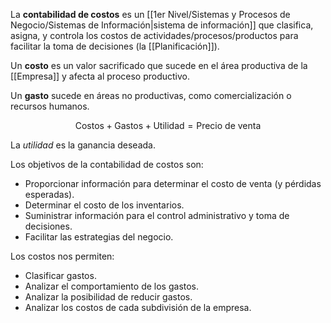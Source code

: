 La **contabilidad de costos** es un [[1er Nivel/Sistemas y Procesos de Negocio/Sistemas de Información|sistema de información]] que clasifica, asigna, y controla los costos de actividades/procesos/productos para facilitar la toma de decisiones (la [[Planificación]]).

Un **costo** es un valor sacrificado que sucede en el área productiva de la [[Empresa]] y afecta al proceso productivo.

Un **gasto** sucede en áreas no productivas, como comercialización o recursos humanos.

$$\text{Costos} + \text{Gastos} + \text{Utilidad} = \text{Precio de venta}$$

La _utilidad_ es la ganancia deseada.

Los objetivos de la contabilidad de costos son:

- Proporcionar información para determinar el costo de venta (y pérdidas esperadas).
- Determinar el costo de los inventarios.
- Suministrar información para el control administrativo y toma de decisiones.
- Facilitar las estrategias del negocio.

Los costos nos permiten:

- Clasificar gastos.
- Analizar el comportamiento de los gastos.
- Analizar la posibilidad de reducir gastos.
- Analizar los costos de cada subdivisión de la empresa.

